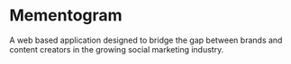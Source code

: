 # Mementogram

A web based application designed to bridge the gap between brands and content creators in the growing social marketing industry.
